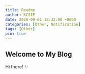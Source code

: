 ```yaml
---
title: Readme
author: KCSIE
date: 2020-09-01 18:32:00 +8000
categories: [Other, Notification]
tags: [Other]
pin: true
---
```


## Welcome to My Blog

Hi there!  ✨